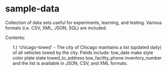 # sample-data
Collection of data sets useful for experiments, learning, and testing.  Various formats (i.e. CSV, XML, JSON, SQL) are included.

Contents:

<ul>
1.) 'chicago-towed' - The city of Chicago maintains a list (updated daily) of all vehicles towed by the city.  Fields include:
    tow_date
    make
    style
    color
    plate
    state
    towed_to_address
    tow_facility_phone
    inventory_number
and the list is available in JSON, CSV, and XML formats.
</ul>
